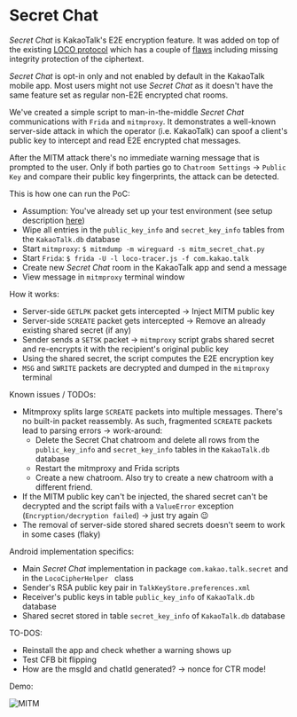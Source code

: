 # Secret Chat

*Secret Chat* is KakaoTalk's E2E encryption feature. It was added on top of the existing [LOCO protocol](https://kth.diva-portal.org/smash/get/diva2:1046438/FULLTEXT01.pdf#page=77) which has a couple of [flaws](https://kth.diva-portal.org/smash/get/diva2:1046438/FULLTEXT01.pdf#page=100) including missing integrity protection of the ciphertext.

*Secret Chat* is opt-in only and not enabled by default in the KakaoTalk mobile app. Most users might not use *Secret Chat* as it doesn't have the same feature set as regular non-E2E encrypted chat rooms.

We've created a simple script to man-in-the-middle *Secret Chat* communications with `Frida` and `mitmproxy`. It demonstrates a well-known server-side attack in which the operator (i.e. KakaoTalk) can spoof a client's public key to intercept and read E2E encrypted chat messages. 

After the MITM attack there's no immediate warning message that is prompted to the user. Only if both parties go to `Chatroom Settings` -> `Public Key` and compare their public key fingerprints, the attack can be detected.

This is how one can run the PoC:

- Assumption: You've already set up your test environment (see setup description [here](./SETUP.md))
- Wipe all entries in the `public_key_info` and `secret_key_info` tables from the `KakaoTalk.db` database
- Start `mitmproxy`: `$ mitmdump -m wireguard -s mitm_secret_chat.py`
- Start `Frida`: `$ frida -U -l loco-tracer.js -f com.kakao.talk`
- Create new *Secret Chat* room in the KakaoTalk app and send a message
- View message in `mitmproxy` terminal window

How it works:

- Server-side `GETLPK` packet gets intercepted -> Inject MITM public key
- Server-side `SCREATE` packet gets intercepted -> Remove an already existing shared secret (if any)
- Sender sends a `SETSK` packet -> `mitmproxy` script grabs shared secret and re-encrypts it with the recipient's original public key
- Using the shared secret, the script computes the E2E encryption key
- `MSG` and `SWRITE` packets are decrypted and dumped in the `mitmproxy` terminal

Known issues / TODOs:

- Mitmproxy splits large `SCREATE` packets into multiple messages. There's no built-in packet reassembly. As such, fragmented `SCREATE` packets lead to parsing errors -> work-around:
  - Delete the Secret Chat chatroom and delete all rows from the `public_key_info` and `secret_key_info` tables in the `KakaoTalk.db` database
  - Restart the mitmproxy and Frida scripts
  - Create a new chatroom. Also try to create a new chatroom with a different friend.
- If the MITM public key can't be injected, the shared secret can't be decrypted and the script fails with a `ValueError` exception (`Encryption/decryption failed`) -> just try again :wink:
- The removal of server-side stored shared secrets doesn't seem to work in some cases (flaky)

Android implementation specifics:

- Main *Secret Chat* implementation in package `com.kakao.talk.secret` and in the `LocoCipherHelper ` class
- Sender's RSA public key pair in `TalkKeyStore.preferences.xml`
- Receiver's public keys in table `public_key_info` of `KakaoTalk.db` database
- Shared secret stored in table `secret_key_info` of `KakaoTalk.db` database

TO-DOS:

- Reinstall the app and check whether a warning shows up
- Test CFB bit flipping
- How are the msgId and chatId generated? -> nonce for CTR mode!

Demo:

![MITM](https://github.com/stulle123/kakaotalk_analysis/tree/main/scripts/mitmproxy/secret_chat_demo.gif?raw=true)